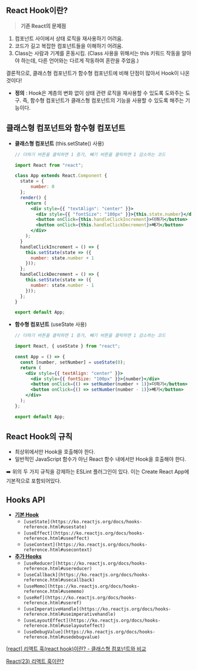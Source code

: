 ## React Hook이란?

> **기존 React의 문제점**

1. 컴포넌트 사이에서 상태 로직을 재사용하기 어려움.
2. 코드가 길고 복잡한 컴포넌트들을 이해하기 어려움.
3. Class는 사람과 기계를 혼동시킴. (Class 사용을 위해서는 this 키워드 작동을 알아야 하는데, 다른 언어와는 다르게 작동하여 혼란을 주었음.)

결론적으로, 클래스형 컴포넌트가 함수형 컴포넌트에 비해 단점이 많아서 Hook이 나온 것이다!
> 

- **정의** :  Hook은 계층의 변화 없이 상태 관련 로직을 재사용할 수 있도록 도와주는 도구. 즉, 함수형 컴포넌트가 클래스형 컴포넌트의 기능을 사용할 수 있도록 해주는 기능이다.

## 클래스형 컴포넌트와 함수형 컴포넌트

- **클래스형 컴포넌트** (this.setState() 사용)
    
    ```jsx
    // 더하기 버튼을 클릭하면 1 증가, 빼기 버튼을 클릭하면 1 감소하는 코드
    
    import React from "react";
    
    class App extends React.Component {
      state = {
          number: 0
      };
      render() {
        return (
          <div style={{ "textAlign": "center" }}>
            <div style={{ "fontSize": "100px" }}>{this.state.number}</div>
            <button onClick={this.handleClickIncrement}>더하기</button>
            <button onClick={this.handleClickDecrement}>빼기</button>
          </div>
        );
      }
      handleClickIncrement = () => {
        this.setState(state => ({
          number: state.number + 1
        }));
      };
      handleClickDecrement = () => {
        this.setState(state => ({
          number: state.number - 1
        }));
      };
    }
    
    export default App;
    ```
    

- **함수형 컴포넌트** (useState 사용)
    
    ```jsx
    // 더하기 버튼을 클릭하면 1 증가, 빼기 버튼을 클릭하면 1 감소하는 코드
    
    import React, { useState } from "react";
    
    const App = () => {
      const [number, setNumber] = useState(0);
      return (
        <div style={{ textAlign: "center" }}>
          <div style={{ fontSize: "100px" }}>{number}</div>
          <button onClick={() => setNumber(number + 1)}>더하기</button>
          <button onClick={() => setNumber(number - 1)}>빼기</button>
        </div>
      );
    };
    
    export default App;
    ```
    
## React Hook의 규칙

- 최상위에서만 Hook을 호출해야 한다.
- 일반적인 JavaScript 함수가 아닌 React 함수 내에서만 Hook을 호출해야 한다.

➡️ 위의 두 가지 규칙을 강제하는 ESLint 플러그인이 있다. 이는 Create React App에 기본적으로 포함되어있다.

## Hooks API

- [**기본 Hook**](https://ko.reactjs.org/docs/hooks-reference.html#basic-hooks)
    - `[useState](https://ko.reactjs.org/docs/hooks-reference.html#usestate)`
    - `[useEffect](https://ko.reactjs.org/docs/hooks-reference.html#useeffect)`
    - `[useContext](https://ko.reactjs.org/docs/hooks-reference.html#usecontext)`
- [**추가 Hooks**](https://ko.reactjs.org/docs/hooks-reference.html#additional-hooks)
    - `[useReducer](https://ko.reactjs.org/docs/hooks-reference.html#usereducer)`
    - `[useCallback](https://ko.reactjs.org/docs/hooks-reference.html#usecallback)`
    - `[useMemo](https://ko.reactjs.org/docs/hooks-reference.html#usememo)`
    - `[useRef](https://ko.reactjs.org/docs/hooks-reference.html#useref)`
    - `[useImperativeHandle](https://ko.reactjs.org/docs/hooks-reference.html#useimperativehandle)`
    - `[useLayoutEffect](https://ko.reactjs.org/docs/hooks-reference.html#uselayouteffect)`
    - `[useDebugValue](https://ko.reactjs.org/docs/hooks-reference.html#usedebugvalue)`
    

[[react] 리액트 훅(react hook)이란? - 클래스형 컴포넌트와 비교](https://codingbroker.tistory.com/23)

[React(23) 리액트 훅이란?](https://devbirdfeet.tistory.com/52)